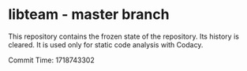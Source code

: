 # libteam - master branch

This repository contains the frozen state of the repository.
Its history is cleared. It is used only for static code
analysis with Codacy.

Commit Time: 1718743302